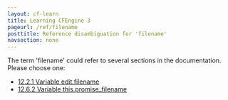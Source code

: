 ```yaml
---
layout: cf-learn
title: Learning CFEngine 3
pageurl: /ref/filename
posttitle: Reference disambiguation for 'filename'
navsection: none
---
```


The term 'filename' could refer to several sections in the documentation. Please choose one:

- [12.2.1 Variable edit.filename](https://cfengine.com/manuals/cf3-reference#Variable-edit.filename)
- [12.6.2 Variable this.promise_filename](https://cfengine.com/manuals/cf3-reference#Variable-this.promise_filename)
